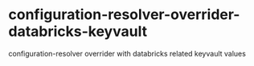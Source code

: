 # configuration-resolver-overrider-databricks-keyvault
configuration-resolver overrider with databricks related keyvault values
